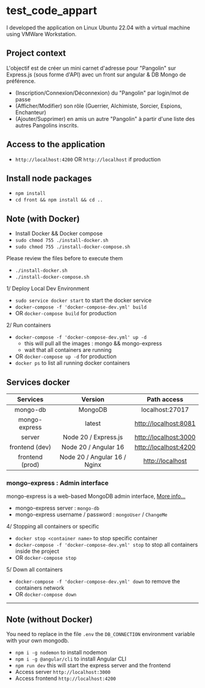 # test_code_appart

I developed the application on Linux Ubuntu 22.04 with a virtual machine using VMWare Workstation.

## Project context

L'objectif est de créer un mini carnet d'adresse pour "Pangolin" sur Express.js (sous forme d'API) avec un front sur angular &  DB Mongo de préférence.

- (Inscription/Connexion/Déconnexion) du "Pangolin" par login/mot de passe
- (Afficher/Modifier) son rôle (Guerrier, Alchimiste, Sorcier, Espions, Enchanteur)
- (Ajouter/Supprimer) en amis un autre "Pangolin" à partir d'une liste des autres Pangolins inscrits.

## Access to the application

- `http://localhost:4200` OR `http://localhost` if production

## Install node packages

- `npm install`
- `cd front && npm install && cd ..`

## Note (with Docker)

- Install Docker && Docker compose
- `sudo chmod 755 ./install-docker.sh`
- `sudo chmod 755 ./install-docker-compose.sh`

Please review the files before to execute them

- `./install-docker.sh`
- `./install-docker-compose.sh`

1/ Deploy Local Dev Environment

- `sudo service docker start` to start the docker service
- `docker-compose -f 'docker-compose-dev.yml' build`
- OR `docker-compose build` for production

2/ Run containers

- `docker-compose -f 'docker-compose-dev.yml' up -d`
  - this will pull all the images : mongo && mongo-express
  - wait that all containers are running
- OR `docker-compose up -d` for production
- `docker ps` to list all running docker containers

## Services docker

| Services        | Version                       | Path access             |
|:---------------:|:-----------------------------:|:-----------------------:|
| mongo-db        | MongoDB                       | localhost:27017         |
| mongo-express   | latest                        | <http://localhost:8081> |
| server          | Node 20 / Express.js          | <http://localhost:3000> |
| frontend (dev)  | Node 20 / Angular 16          | <http://localhost:4200> |
| frontend (prod) | Node 20 / Angular 16 / Nginx  | <http://localhost>      |

### mongo-express : Admin interface

mongo-express is a web-based MongoDB admin interface, [More info...](https://hub.docker.com/_/mongo-express/)

- mongo-express server : `mongo-db`
- mongo-express username / password : `mongoUser` / `ChangeMe`

4/ Stopping all containers or specific

- `docker stop <container name>` to stop specific container
- `docker-compose -f 'docker-compose-dev.yml' stop` to stop all containers inside the project
- OR `docker-compose stop`

5/ Down all containers

- `docker-compose -f 'docker-compose-dev.yml' down` to remove the containers network
- OR `docker-compose down`

-------

## Note (without Docker)

You need to replace in the file `.env` the `DB_CONNECTION` environment variable with your own mongodb.

- `npm i -g nodemon` to install nodemon
- `npm i -g @angular/cli` to install Angular CLI
- `npm run dev` this will start the express server and the frontend
- Access server `http://localhost:3000`
- Access frontend `http://localhost:4200`
